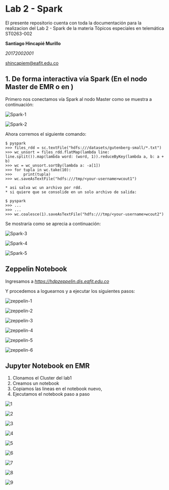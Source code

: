 # Lab 2 - Spark
El presente repositorio cuenta con toda la documentación para la realizacion del Lab 2 - Spark de la materia Tópicos especiales en telemática ST0263-002

**Santiago Hincapié Murillo**

*20172002001*

shincapiem@eafit.edu.co

## 1. De forma interactiva vía Spark (En el nodo Master de EMR o en )
Primero nos conectamos vía Spark al nodo Master como se muestra a continuación:

![Spark-1](https://github.com/AltoSolid/lab1-Telematica/blob/main/lab2/Img/Spark-1.png)

![Spark-2](https://github.com/AltoSolid/lab1-Telematica/blob/main/lab2/Img/Spark-2.png)


Ahora corremos el siguiente comando: 

    $ pyspark
    >>> files_rdd = sc.textFile("hdfs:///datasets/gutenberg-small/*.txt")
    >>> wc_unsort = files_rdd.flatMap(lambda line: line.split()).map(lambda word: (word, 1)).reduceByKey(lambda a, b: a + b)
    >>> wc = wc_unsort.sortBy(lambda a: -a[1])
    >>> for tupla in wc.take(10):
    >>>     print(tupla)
    >>> wc.saveAsTextFile("hdfs:///tmp/<your-username>wcout1")

    * asi salva wc un archivo por rdd.
    * si quiere que se consolide en un solo archivo de salida:

    $ pyspark
    >>> ...
    >>> ...
    >>> wc.coalesce(1).saveAsTextFile("hdfs:///tmp/<your-username>wcout2")


Se mostraría como se aprecia a continuación: 

![Spark-3](https://github.com/AltoSolid/lab1-Telematica/blob/main/lab2/Img/Spark-3.png)

![Spark-4](https://github.com/AltoSolid/lab1-Telematica/blob/main/lab2/Img/Spark-4.png)

![Spark-5](https://github.com/AltoSolid/lab1-Telematica/blob/main/lab2/Img/Spark-5.png)


## Zeppelin Notebook 
Ingresamos a *https://hdpzeppelin.dis.eafit.edu.co*

Y procedemos a loguearnos y a ejecutar los siguientes pasos: 

![zeppelin-1](https://github.com/AltoSolid/lab1-Telematica/blob/main/lab2/Img/Zeppelin/Zeppelin-1.png)

![zeppelin-2](https://github.com/AltoSolid/lab1-Telematica/blob/main/lab2/Img/Zeppelin/Zeppelin-2.png)

![zeppelin-3](https://github.com/AltoSolid/lab1-Telematica/blob/main/lab2/Img/Zeppelin/Zeppelin-3.png)

![zeppelin-4](https://github.com/AltoSolid/lab1-Telematica/blob/main/lab2/Img/Zeppelin/Zeppelin-4.png)

![zeppelin-5](https://github.com/AltoSolid/lab1-Telematica/blob/main/lab2/Img/Zeppelin/Zeppelin-5.png)

![zeppelin-6](https://github.com/AltoSolid/lab1-Telematica/blob/main/lab2/Img/Zeppelin/Zeppelin-6.png)

## Jupyter Notebook en EMR
1. Clonamos el Cluster del lab1
2. Creamos un notebook 
3. Copiamos las lineas en el notebook nuevo,
4. Ejecutamos el notebook paso a paso

![1](https://github.com/AltoSolid/lab1-Telematica/blob/main/lab2/Img/Notebook/1.png)

![2](https://github.com/AltoSolid/lab1-Telematica/blob/main/lab2/Img/Notebook/2.png)

![3](https://github.com/AltoSolid/lab1-Telematica/blob/main/lab2/Img/Notebook/3.png)

![4](https://github.com/AltoSolid/lab1-Telematica/blob/main/lab2/Img/Notebook/4.png)

![5](https://github.com/AltoSolid/lab1-Telematica/blob/main/lab2/Img/Notebook/5.png)

![6](https://github.com/AltoSolid/lab1-Telematica/blob/main/lab2/Img/Notebook/6.png)

![7](https://github.com/AltoSolid/lab1-Telematica/blob/main/lab2/Img/Notebook/7.png)

![8](https://github.com/AltoSolid/lab1-Telematica/blob/main/lab2/Img/Notebook/8.png)

![9](https://github.com/AltoSolid/lab1-Telematica/blob/main/lab2/Img/Notebook/9.png)

